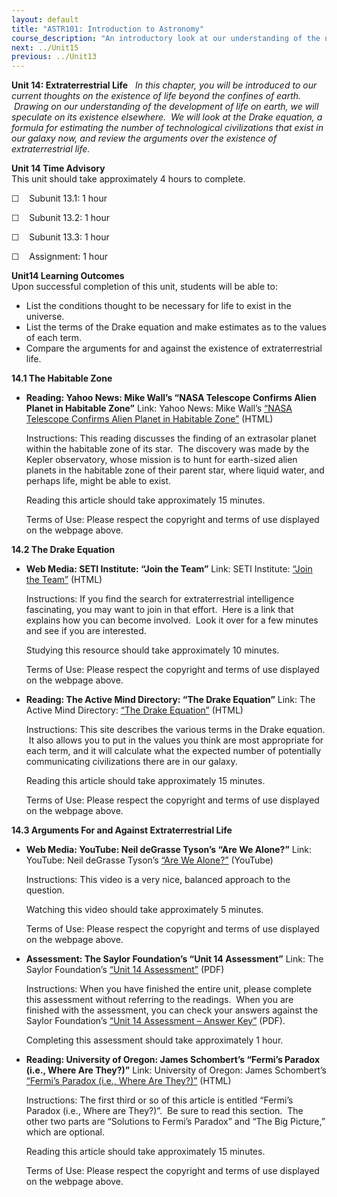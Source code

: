 ```yaml
---
layout: default
title: "ASTR101: Introduction to Astronomy"
course_description: "An introductory look at our understanding of the universe and how this understanding has changed from Ancient Greece through today."
next: ../Unit15
previous: ../Unit13
---
```

**Unit 14: Extraterrestrial Life** <span id="14"></span> 
*In this chapter, you will be introduced to our current thoughts on the
existence of life beyond the confines of earth.  Drawing on our
understanding of the development of life on earth, we will speculate on
its existence elsewhere.  We will look at the Drake equation, a formula
for estimating the number of technological civilizations that exist in
our galaxy now, and review the arguments over the existence of
extraterrestrial life.*

**Unit 14 Time Advisory**  
This unit should take approximately 4 hours to complete.  
  
 ☐    Subunit 13.1: 1 hour  
  
 ☐    Subunit 13.2: 1 hour  
  
 ☐    Subunit 13.3: 1 hour  
  
 ☐    Assignment: 1 hour

**Unit14 Learning Outcomes**  
Upon successful completion of this unit, students will be able to:
-   List the conditions thought to be necessary for life to exist in the
    universe.
-   List the terms of the Drake equation and make estimates as to the
    values of each term.
-   Compare the arguments for and against the existence of
    extraterrestrial life. 

**14.1 The Habitable Zone** <span id="14.1"></span> 
-   **Reading: Yahoo News: Mike Wall’s “NASA Telescope Confirms Alien
    Planet in Habitable Zone”**
    Link: Yahoo News: Mike Wall’s [“NASA Telescope Confirms Alien Planet
    in Habitable
    Zone”](http://news.yahoo.com/nasa-telescope-confirms-alien-planet-habitable-zone-162005358.html)
    (HTML)  
      
     Instructions: This reading discusses the finding of an extrasolar
    planet within the habitable zone of its star.  The discovery was
    made by the Kepler observatory, whose mission is to hunt for
    earth-sized alien planets in the habitable zone of their parent
    star, where liquid water, and perhaps life, might be able to
    exist.  
      
     Reading this article should take approximately 15 minutes.  
      
     Terms of Use: Please respect the copyright and terms of use
    displayed on the webpage above.

**14.2 The Drake Equation** <span id="14.2"></span> 
-   **Web Media: SETI Institute: “Join the Team”**
    Link: SETI Institute: [“Join the Team”](http://www.seti.org/)
    (HTML)  
      
     Instructions: If you find the search for extraterrestrial
    intelligence fascinating, you may want to join in that effort.  Here
    is a link that explains how you can become involved.  Look it over
    for a few minutes and see if you are interested.  
      
     Studying this resource should take approximately 10 minutes.  
      
     Terms of Use: Please respect the copyright and terms of use
    displayed on the webpage above.

-   **Reading: The Active Mind Directory: “The Drake Equation”**
    Link: The Active Mind Directory: [“The Drake
    Equation”](http://www.activemind.com/Mysterious/topics/seti/drake_equation.html)
    (HTML)  
      
     Instructions: This site describes the various terms in the Drake
    equation.  It also allows you to put in the values you think are
    most appropriate for each term, and it will calculate what the
    expected number of potentially communicating civilizations there are
    in our galaxy.  
      
     Reading this article should take approximately 15 minutes.  
      
     Terms of Use: Please respect the copyright and terms of use
    displayed on the webpage above.

**14.3 Arguments For and Against Extraterrestrial Life** <span
id="14.3"></span> 
-   **Web Media: YouTube: Neil deGrasse Tyson’s “Are We Alone?”**
    Link: YouTube: Neil deGrasse Tyson’s [“Are We
    Alone?”](http://www.youtube.com/watch?v=7odVBe-TY2M&NR=1&feature=endscreen) (YouTube)  
      
     Instructions: This video is a very nice, balanced approach to the
    question.  
      
     Watching this video should take approximately 5 minutes.  
      
     Terms of Use: Please respect the copyright and terms of use
    displayed on the webpage above.

-   **Assessment: The Saylor Foundation’s “Unit 14 Assessment”**
    Link: The Saylor Foundation’s [“Unit 14
    Assessment”](https://resources.saylor.org/archived/wp-content/uploads/2012/10/ASTR101-Unit-14-Assessment.FINAL_.pdf) (PDF)  
      
     Instructions: When you have finished the entire unit, please
    complete this assessment without referring to the readings.  When
    you are finished with the assessment, you can check your answers
    against the Saylor Foundation’s [“Unit 14 Assessment – Answer
    Key”](https://resources.saylor.org/archived/wp-content/uploads/2012/10/ASTR101-Unit-14-Answer-Key.FINAL_.pdf) (PDF).  
      
     Completing this assessment should take approximately 1 hour.

-   **Reading: University of Oregon: James Schombert’s “Fermi’s Paradox
    (i.e., Where Are They?)”**
    Link: University of Oregon: James Schombert’s [“Fermi’s Paradox
    (i.e., Where Are
    They?)”](http://abyss.uoregon.edu/~js/cosmo/lectures/lec28.html)
    (HTML)  
      
     Instructions: The first third or so of this article is entitled
    “Fermi’s Paradox (i.e., Where are They?)”.  Be sure to read this
    section.  The other two parts are “Solutions to Fermi’s Paradox” and
    “The Big Picture,” which are optional.  
      
     Reading this article should take approximately 15 minutes.  
      
     Terms of Use: Please respect the copyright and terms of use
    displayed on the webpage above.


